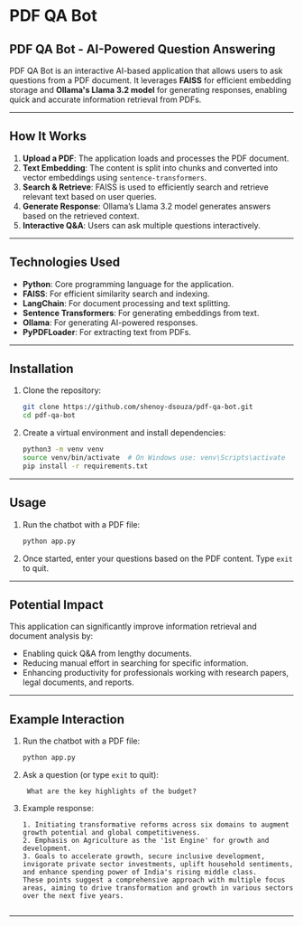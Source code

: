 # PDF QA Bot

## PDF QA Bot - AI-Powered Question Answering

PDF QA Bot is an interactive AI-based application that allows users to ask questions from a PDF document. It leverages **FAISS** for efficient embedding storage and **Ollama's Llama 3.2 model** for generating responses, enabling quick and accurate information retrieval from PDFs.

---

## How It Works

1. **Upload a PDF**: The application loads and processes the PDF document.
2. **Text Embedding**: The content is split into chunks and converted into vector embeddings using `sentence-transformers`.
3. **Search & Retrieve**: FAISS is used to efficiently search and retrieve relevant text based on user queries.
4. **Generate Response**: Ollama’s Llama 3.2 model generates answers based on the retrieved context.
5. **Interactive Q&A**: Users can ask multiple questions interactively.

---

## Technologies Used

- **Python**: Core programming language for the application.
- **FAISS**: For efficient similarity search and indexing.
- **LangChain**: For document processing and text splitting.
- **Sentence Transformers**: For generating embeddings from text.
- **Ollama**: For generating AI-powered responses.
- **PyPDFLoader**: For extracting text from PDFs.

---

## Installation

1. Clone the repository:
   ```bash
   git clone https://github.com/shenoy-dsouza/pdf-qa-bot.git
   cd pdf-qa-bot
   ```

2. Create a virtual environment and install dependencies:
   ```bash
   python3 -m venv venv
   source venv/bin/activate  # On Windows use: venv\Scripts\activate
   pip install -r requirements.txt
   ```

---

## Usage

1. Run the chatbot with a PDF file:
   ```bash
   python app.py
   ```

2. Once started, enter your questions based on the PDF content. Type `exit` to quit.

---

## Potential Impact

This application can significantly improve information retrieval and document analysis by:
- Enabling quick Q&A from lengthy documents.
- Reducing manual effort in searching for specific information.
- Enhancing productivity for professionals working with research papers, legal documents, and reports.

---

## Example Interaction

1. Run the chatbot with a PDF file:
   ```bash
   python app.py
   ```

2. Ask a question (or type `exit` to quit):
   ```
    What are the key highlights of the budget?
   ```

3. Example response:
   ```
   1. Initiating transformative reforms across six domains to augment growth potential and global competitiveness.
   2. Emphasis on Agriculture as the '1st Engine' for growth and development.
   3. Goals to accelerate growth, secure inclusive development, invigorate private sector investments, uplift household sentiments, and enhance spending power of India's rising middle class.
   These points suggest a comprehensive approach with multiple focus areas, aiming to drive transformation and growth in various sectors over the next five years.


---
